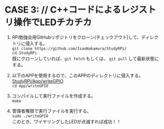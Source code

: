 # CASE 3: // C++コードによるレジストリ操作でLEDチカチカ

1. RPi勉強会用GitHubリポジトリをクローン(チェックアウト)して、ディレクトリに侵入する。  
``git clone https://github.com/IsaoNakamura/StudyRPi/``  
``cd StudyRPi``  
  既にクローンしていれば、``git fetch`` もしくは、 ``git pull`` して最新状態にする。

2. 以下のAPPを使用するので、このAPPのディレクトリに侵入する。  
[StudyRPi/App/writeGPIO](https://github.com/IsaoNakamura/StudyRPi/blob/master/App/writeGPIO)  
``cd App/writeGPIO`` 

3. コンパイルして実行ファイルを作成する。  
``make``  

6. 管理者権限で実行ファイルを実行する。  
``sudo ./writeGPIO``  
このとき、ワイヤリングしたLEDが点滅すれば成功！！
